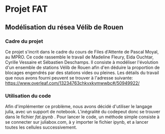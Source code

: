 # Projet FAT

## Modélisation du résea Vélib de Rouen

### Cadre du projet
 
Ce projet s'incrit dans le cadre du cours de Files d'Attente de Pascal Moyal, au MPRO. Ce code rassemble le travail de Madeline Fleury, Eida Ouchtar, Cyrille Vessaire et Sébastien Deschamps.
Il consiste à modéliser l'évolution d'un ensemble de stations Vélib de Rouen afin d'en déduire la proportion de blocages engendrés par des stations vides ou pleines.
Les détails du travail que nous avons fourni peuvent se trouver à l'adresse suivante: https://www.overleaf.com/13234763chkvxkymwwbc#/50949922/

### Utilisation du code

Afin d'implémenter ce problème, nous avons décidé d'utiliser le langage julia, avec un support de notebook. L'inégralité du codepeut donc se trouver dans le fichier *fat.ipynb* . Pour lancer le code, un méthode simple consiste à se connecter sur juliabox.com, à y importer le fichier ipynb, et a lancer toutes les cellules successivement.

